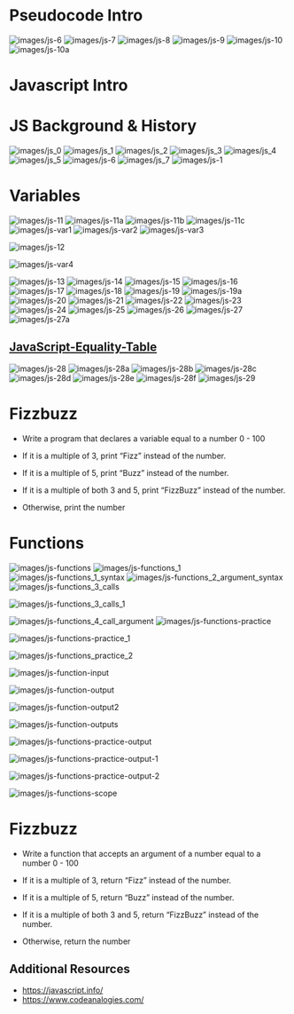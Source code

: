 
# Pseudocode Intro
![images/js-6](images/js-6.png)
![images/js-7](images/js-7.png)
![images/js-8](images/js-8.png)
![images/js-9](images/js-9.png)
![images/js-10](images/js-10.png)
![images/js-10a](images/js-10a.png)
# Javascript Intro

# JS Background & History
![images/js_0](images/js_0.png)
![images/js_1](images/js_1.png)
![images/js_2](images/js_2.png)
![images/js_3](images/js_3.png)
![images/js_4](images/js_4.png)
![images/js_5](images/js_5.png)
![images/js-6](images/js_6.png)
![images/js_7](images/js_7.png)
![images/js-1](images/js-1.png)

# Variables 
![images/js-11](images/js-11.png)
![images/js-11a](images/js-11a.png)
![images/js-11b](images/js-11b.png)
![images/js-11c](images/js-11c.png)
![images/js-var1](images/js_var1.png)
![images/js-var2](images/js-var2.png)
![images/js-var3](images/js-var3.png)

![images/js-12](images/js-12.png)

![images/js-var4](images/js-var4.png)

![images/js-13](images/js-13.png)
![images/js-14](images/js-14.png)
![images/js-15](images/js-15.png)
![images/js-16](images/js-16.png)
![images/js-17](images/js-17.png)
![images/js-18](images/js-18.png)
![images/js-19](images/js-19.png)
![images/js-19a](images/js-19a.png)
![images/js-20](images/js-20.png)
![images/js-21](images/js-21.png)
![images/js-22](images/js-22.png)
![images/js-23](images/js-23.png)
![images/js-24](images/js-24.png)
![images/js-25](images/js-25.png)
![images/js-26](images/js-26.png)
![images/js-27](images/js-27.png)
![images/js-27a](images/js-27a.png)

## [JavaScript-Equality-Table](https://dorey.github.io/JavaScript-Equality-Table/)

![images/js-28](images/js-28.png)
![images/js-28a](images/js-28a.png)
![images/js-28b](images/js-28b.png)
![images/js-28c](images/js-28c.png)
![images/js-28d](images/js-28d.png)
![images/js-28e](images/js-28e.png)
![images/js-28f](images/js-28f.png)
![images/js-29](images/js-29.png)

# Fizzbuzz

- Write a program that declares a variable equal to a number 0 - 100

- If it is a multiple of 3, print “Fizz” instead of the number.

- If it is a multiple of 5, print “Buzz” instead of the number.

- If it is a multiple of both 3 and 5, print “FizzBuzz” instead of the number.

- Otherwise, print the number

# Functions
![images/js-functions](images/js-functions.png)
![images/js-functions_1](images/js-functions_1.png)
![images/js-functions_1_syntax](images/js-functions_1_syntax.png)
![images/js-functions_2_argument_syntax](images/js-functions_2_argument_syntax.png)
![images/js-functions_3_calls](images/js-functions_3_calls.png)

![images/js-functions_3_calls_1](images/js-functions_3_calls_1.png)

![images/js-functions_4_call_argument](images/js-functions_4_call_argument.png)
![images/js-functions-practice](images/js-functions-practice.png)

![images/js-functions-practice_1](images/js-functions-practice_1.png)

![images/js-functions_practice_2](images/js-functions_practice_2.png)

![images/js-function-input](images/js-function-input.jpg)

![images/js-function-output](images/js-function-output.png)

![images/js-function-output2](images/js-function-output2.png)

![images/js-function-outputs](images/js-function-outputs.png)

![images/js-functions-practice-output](images/js-functions-practice-output.png)

![images/js-functions-practice-output-1](images/js-functions-practice-output-1.png)

![images/js-functions-practice-output-2](images/js-functions-practice-output-2.png)

![images/js-functions-scope](images/js-functions-scope.png)

# Fizzbuzz

- Write a function that accepts an argument of a number equal to a number 0 - 100

- If it is a multiple of 3, return “Fizz” instead of the number.

- If it is a multiple of 5, return “Buzz” instead of the number.

- If it is a multiple of both 3 and 5, return “FizzBuzz” instead of the number.

- Otherwise, return the number


## Additional Resources

- https://javascript.info/
- https://www.codeanalogies.com/